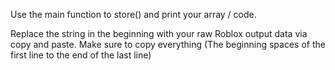 Use the main function to store() and print your array / code.

Replace the string in the beginning with your raw Roblox output data via copy and paste.
  Make sure to copy everything (The beginning spaces of the first line to the end of the last line)
